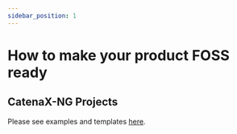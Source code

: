 ```yaml
---
sidebar_position: 1
---
```


# How to make your product FOSS ready

## CatenaX-NG Projects

Please see examples and templates [here](https://github.com/catenax-ng/foss-example).
